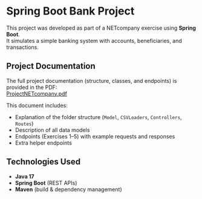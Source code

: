 # Spring Boot Bank Project

This project was developed as part of a NETcompany exercise using **Spring Boot**.  
It simulates a simple banking system with accounts, beneficiaries, and transactions.

## Project Documentation
The full project documentation (structure, classes, and endpoints) is provided in the PDF:  
[ProjectNETcompany.pdf](./ProjectNETcompany.pdf)  

This document includes:
- Explanation of the folder structure (`Model`, `CSVLoaders`, `Controllers`, `Routes`)
- Description of all data models
- Endpoints (Exercises 1–5) with example requests and responses
- Extra helper endpoints
## Technologies Used
- **Java 17**  
- **Spring Boot** (REST APIs)  
- **Maven** (build & dependency management)  

